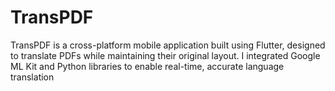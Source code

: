 # TransPDF
TransPDF is a cross-platform mobile application built using Flutter, designed to translate PDFs while maintaining their original layout. I integrated Google ML Kit and Python libraries to enable real-time, accurate language translation
